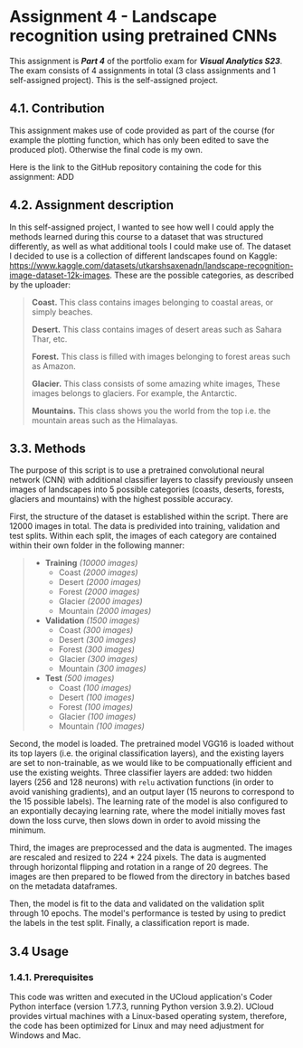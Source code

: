 # Assignment 4 - Landscape recognition using pretrained CNNs
This assignment is ***Part 4*** of the portfolio exam for ***Visual Analytics S23***. The exam consists of 4 assignments in total (3 class assignments and 1 self-assigned project). This is the self-assigned project.

## 4.1. Contribution
This assignment makes use of code provided as part of the course (for example the plotting function, which has only been edited to save the produced plot). Otherwise the final code is my own. 

Here is the link to the GitHub repository containing the code for this assignment: ADD

## 4.2. Assignment description
In this self-assigned project, I wanted to see how well I could apply the methods learned during this course to a dataset that was structured differently, as well as what additional tools I could make use of. The dataset I decided to use is a collection of different landscapes found on Kaggle: https://www.kaggle.com/datasets/utkarshsaxenadn/landscape-recognition-image-dataset-12k-images. These are the possible categories, as described by the uploader:

> **Coast.** This class contains images belonging to coastal areas, or simply beaches.
> 
> **Desert.** This class contains images of desert areas such as Sahara Thar, etc.
> 
> **Forest.** This class is filled with images belonging to forest areas such as Amazon.
> 
> **Glacier.** This class consists of some amazing white images, These images belongs to glaciers. For example, the Antarctic.
> 
> **Mountains.** This class shows you the world from the top i.e. the mountain areas such as the Himalayas.

## 3.3. Methods
The purpose of this script is to use a pretrained convolutional neural network (CNN) with additional classifier layers to classify previously unseen images of landscapes into 5 possible categories (coasts, deserts, forests, glaciers and mountains) with the highest possible accuracy. 

First, the structure of the dataset is established within the script. There are 12000 images in total. The data is predivided into training, validation and test splits. Within each split, the images of each category are contained within their own folder in the following manner:

> - **Training** *(10000 images)*
>     - Coast *(2000 images)*
>     - Desert *(2000 images)*
>     - Forest *(2000 images)*
>     - Glacier *(2000 images)*
>     - Mountain *(2000 images)*
> - **Validation** *(1500 images)*
>     - Coast *(300 images)*
>     - Desert *(300 images)*
>     - Forest *(300 images)*
>     - Glacier *(300 images)*
>     - Mountain *(300 images)*
> - **Test** *(500 images)*
>     - Coast *(100 images)*
>     - Desert *(100 images)*
>     - Forest *(100 images)*
>     - Glacier *(100 images)*
>     - Mountain *(100 images)*

Second, the model is loaded. The pretrained model VGG16 is loaded without its top layers (i.e. the original classification layers), and the existing layers are set to non-trainable, as we would like to be compuationally efficient and use the existing weights. Three classifier layers are added: two hidden layers (256 and 128 neurons) with ```relu``` activation functions (in order to avoid vanishing gradients), and an output layer (15 neurons to correspond to the 15 possible labels). The learning rate of the model is also configured to an expontially decaying learning rate, where the model initially moves fast down the loss curve, then slows down in order to avoid missing the minimum.

Third, the images are preprocessed and the data is augmented. The images are rescaled and resized to 224 * 224 pixels. The data is augmented through horizontal flipping and rotation in a range of 20 degrees. The images are then prepared to be flowed from the directory in batches based on the metadata dataframes.

Then, the model is fit to the data and validated on the validation split through 10 epochs. The model's performance is tested by using to predict the labels in the test split. Finally, a classification report is made.

## 3.4 Usage
### 1.4.1. Prerequisites
This code was written and executed in the UCloud application's Coder Python interface (version 1.77.3, running Python version 3.9.2). UCloud provides virtual machines with a Linux-based operating system, therefore, the code has been optimized for Linux and may need adjustment for Windows and Mac.
